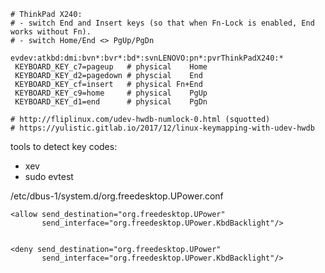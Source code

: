 ```
# ThinkPad X240:
# - switch End and Insert keys (so that when Fn-Lock is enabled, End works without Fn).
# - switch Home/End <> PgUp/PgDn

evdev:atkbd:dmi:bvn*:bvr*:bd*:svnLENOVO:pn*:pvrThinkPadX240:*
 KEYBOARD_KEY_c7=pageup   # physical    Home
 KEYBOARD_KEY_d2=pagedown # physcial    End
 KEYBOARD_KEY_cf=insert   # physical Fn+End
 KEYBOARD_KEY_c9=home     # physical    PgUp
 KEYBOARD_KEY_d1=end      # physical    PgDn

# http://fliplinux.com/udev-hwdb-numlock-0.html (squotted)
# https://yulistic.gitlab.io/2017/12/linux-keymapping-with-udev-hwdb
```

tools to detect key codes:
- xev
- sudo evtest




/etc/dbus-1/system.d/org.freedesktop.UPower.conf


    <allow send_destination="org.freedesktop.UPower"
           send_interface="org.freedesktop.UPower.KbdBacklight"/>


    <deny send_destination="org.freedesktop.UPower"
           send_interface="org.freedesktop.UPower.KbdBacklight"/>


